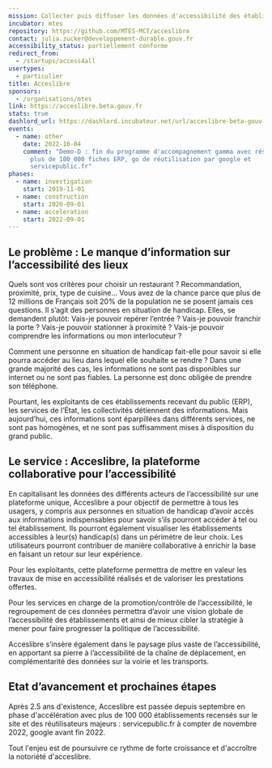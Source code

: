 ```yaml
---
mission: Collecter puis diffuser les données d'accessibilité des établissements publics
incubator: mtes
repository: https://github.com/MTES-MCT/acceslibre
contact: julia.zucker@developpement-durable.gouv.fr
accessibility_status: partiellement conforme
redirect_from:
  - /startups/access4all
usertypes:
  - particulier
title: Acceslibre
sponsors:
  - /organisations/mtes
link: https://acceslibre.beta.gouv.fr
stats: true
dashlord_url: https://dashlord.incubateur.net/url/acceslibre-beta-gouv-fr/
events:
  - name: other
    date: 2022-10-04
    comment: "Demo-D : fin du programme d'accompagnement gamma avec résultats clés -
      plus de 100 000 fiches ERP, go de réutilisation par google et
      servicepublic.fr"
phases:
  - name: investigation
    start: 2019-11-01
  - name: construction
    start: 2020-09-01
  - name: acceleration
    start: 2022-09-01
---
```

## Le problème : Le manque d’information sur l’accessibilité des lieux

Quels sont vos critères pour choisir un restaurant ? Recommandation, proximité, prix, type de cuisine… Vous avez de la chance parce que plus de 12 millions de Français soit 20% de la population ne se posent jamais ces questions. Il s’agit des personnes en situation de handicap. Elles, se demandent plutôt: Vais-je pouvoir repérer l’entrée ? Vais-je pouvoir franchir la porte ? Vais-je pouvoir stationner à proximité ? Vais-je pouvoir comprendre les informations ou mon interlocuteur ?

Comment une personne en situation de handicap fait-elle pour savoir si elle pourra accéder au lieu dans lequel elle souhaite se rendre ? Dans une grande majorité des cas, les informations ne sont pas disponibles sur internet ou ne sont pas fiables. La personne est donc obligée de prendre son téléphone.

Pourtant, les exploitants de ces établissements recevant du public (ERP), les services de l’État, les collectivités détiennent des informations. Mais aujourd’hui, ces informations sont éparpillées dans différents services, ne sont pas homogènes, et ne sont pas suffisamment mises à disposition du grand public.

## Le service : Acceslibre, la plateforme collaborative pour l’accessibilité

En capitalisant les données des différents acteurs de l’accessibilité sur une plateforme unique, Acceslibre a pour objectif de permettre à tous les usagers, y compris aux personnes en situation de handicap d’avoir accès aux informations indispensables pour savoir s’ils pourront accéder à tel ou tel établissement. Ils pourront également visualiser les établissements accessibles à leur(s) handicap(s) dans un périmètre de leur choix. Les utilisateurs pourront contribuer de manière collaborative à enrichir la base en faisant un retour sur leur expérience.

Pour les exploitants, cette plateforme permettra de mettre en valeur les travaux de mise en accessibilité réalisés et de valoriser les prestations offertes.

Pour les services en charge de la promotion/contrôle de l’accessibilité, le regroupement de ces données permettra d’avoir une vision globale de l’accessibilité des établissements et ainsi de mieux cibler la stratégie à mener pour faire progresser la politique de l’accessibilité.

Acceslibre s’insère également dans le paysage plus vaste de l’accessibilité, en apportant sa pierre à l’accessibilité de la chaîne de déplacement, en complémentarité des données sur la voirie et les transports.

## Etat d’avancement et prochaines étapes

Après 2.5 ans d'existence, Acceslibre est passée depuis septembre en phase d'accélération avec plus de 100 000 établissements recensés sur le site et des réutilisateurs majeurs : servicepublic.fr à compter de novembre 2022, google avant fin 2022.  

Tout l'enjeu est de poursuivre ce rythme de forte croissance et d'accroître la notoriété d'acceslibre.
